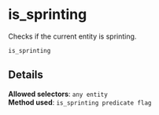 # is_sprinting

Checks if the current entity is sprinting.

```fix
is_sprinting
```


## Details

**Allowed selectors**: `any entity`<br>
**Method used**: `is_sprinting predicate flag`
